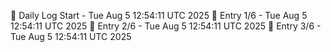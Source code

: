 📅 Daily Log Start - Tue Aug  5 12:54:11 UTC 2025
📌 Entry 1/6 - Tue Aug  5 12:54:11 UTC 2025
📌 Entry 2/6 - Tue Aug  5 12:54:11 UTC 2025
📌 Entry 3/6 - Tue Aug  5 12:54:11 UTC 2025
